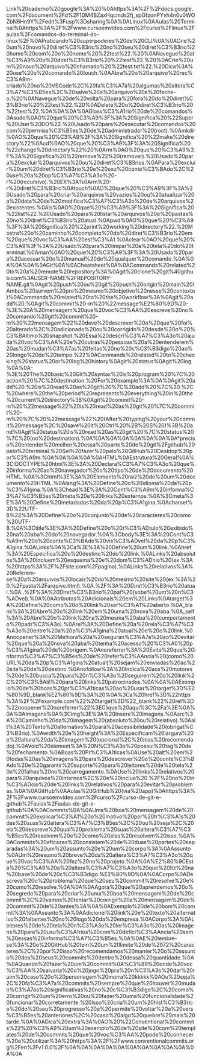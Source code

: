 Link%20caderno%20google%3A%20%0Ahttps%3A%2F%2Fdocs.google.com%2Fdocument%2Fd%2F1DM4BZaxHqcmds2fj_spGfzonPYvh4n0u0WOZbN6Hn9Y%2Fedit%3Fusp%3Dsharing%0A%0ALinux%0AAulas%20Terminal%0Ahttps%3A%2F%2Fwww.cursoemvideo.com%2Fcurso%2Flinux%2Faulas%2Fcomandos-do-terminal-do-linux%2F%0APraticando%20superpoderes%20de%20CLI%0A%0ACrie%20um%20novo%20diret%C3%B3rio%20no%20seu%20diret%C3%B3rio%20home%20com%20o%20nome%20%22test%22.%20%0ANavegue%20at%C3%A9%20o%20diret%C3%B3rio%20%22test%22.%20%0ACrie%20um%20novo%20arquivo%20chamado%20%22test.txt%22.%20Dica%3A%20use%20o%20comando%20touch.%0AAbra%20o%20arquivo%20rec%C3%A9m-criado%20no%20VSCode%2C%20fa%C3%A7a%20algumas%20altera%C3%A7%C3%B5es%2C%20salve%20o%20arquivo%20e%20feche-o.%20%0ANavegue%20de%20volta%20para%20fora%20do%20diret%C3%B3rio%20%22test%22.%20%0ADelete%20o%20diret%C3%B3rio%20%22test%22.%0A%0A%0A%0AGloss%C3%A1rio%20de%20comandos%0Asudo%0AO%20que%20%C3%A9%3F%3A%20Significa%20%22Super%20User%20DO%22.%20Usado%20para%20executar%20comandos%20com%20permiss%C3%B5es%20de%20administrador%20(root).%0Amkdir%0AO%20que%20%C3%A9%3F%3A%20Significa%20%22make%20directory%22%0Acd%0AO%20que%20%C3%A9%3F%3A%20Significa%20%22change%20directory%22%20%0Arm%0AO%20que%20%C3%A9%3F%3A%20Significa%20%22remove%22%20(remover).%20Usado%20para%20excluir%20arquivos%20ou%20diret%C3%B3rios.%0APara%20excluir%20um%20diret%C3%B3rio%20e%20seu%20conte%C3%BAdo%2C%20use%20a%20op%C3%A7%C3%A3o%20-r%20(recursivo).%20EX%3A%0Arm%20-r%20diret%C3%B3rio%0Atouch%0AO%20que%20%C3%A9%3F%3A%20Usado%20para%20criar%20arquivos%20vazios%20ou%20atualizar%20a%20data%20de%20modifica%C3%A7%C3%A3o%20de%20arquivos%20existentes.%0Als%0AO%20que%20%C3%A9%3F%3A%20Significa%20%22list%22.%20Usado%20para%20listar%20arquivos%20e%20pastas%20no%20diret%C3%B3rio%20atual.%0Apwd%0AO%20que%20%C3%A9%3F%3A%20Significa%20%22print%20working%20directory%22.%20Mostra%20o%20caminho%20completo%20do%20diret%C3%B3rio%20em%20que%20voc%C3%AA%20est%C3%A1.%0Aclear%0AO%20que%20%C3%A9%3F%3A%20Usado%20para%20limpar%20a%20tela%20do%20terminal.%0Aman%0AO%20que%20%C3%A9%3F%3A%20Usado%20para%20acessar%20o%20manual%20de%20qualquer%20comando.%0A%0A%0A%0A%0AGit%0A%0ACheatsheet%0A%0ACommands%20related%20to%20a%20remote%20repository%3A%0Agit%20clone%20git%40github.com%3AUSER-NAME%2FREPOSITORY-NAME.git%0Agit%20push%20ou%20git%20push%20origin%20main%20(Ambos%20servem%20pro%20mesmo%20objetivo%20nesse%20contexto)%0ACommands%20related%20to%20the%20workflow%3A%0Agit%20add%20.%0Agit%20commit%20-m%20%22message%E2%80%9D%20-%3E%20A%20mensagem%20que%20voc%C3%AA%20escreve%20no%20comando%20git%20commit%20-m%20%22mensagem%22%20deve%20descrever%20o%20que%20foi%20alterado%2C%20adicionado%20ou%20corrigido%20desde%20o%20%C3%BAltimo%20snapshot.%20Essa%20descri%C3%A7%C3%A3o%20ajuda%20voc%C3%AA%20e%20outras%20pessoas%20a%20entenderem%20as%20mudan%C3%A7as%20feitas%20no%20c%C3%B3digo%20ao%20longo%20do%20tempo.%22%0ACommands%20related%20to%20checking%20status%20or%20log%20history%0Agit%20status%0Agit%20log%0A%0A-%3E%20The%20basic%20Git%20syntax%20is%20program%20%7C%20action%20%7C%20destination.%20For%20example%3A%0A%0Agit%20add%20.%20is%20read%20as%20git%20%7C%20add%20%7C%20.%2C%20where%20the%20period%20represents%20everything%20in%20the%20current%20directory%3B%0Agit%20commit%20-m%20%22message%22%20is%20read%20as%20git%20%7C%20commit%20-m%20%7C%20%22message%22%20(After%20typing%20your%20commit%20message%2C%20save%20it%20Ctrl%20%2B%20S%20)%3B%20and%0Agit%20status%20is%20read%20as%20git%20%7C%20status%20%7C%20(no%20destination).%0A%0A%0A%0A%0A%0A%0A%0A*preciso%20entender%20melhor%20essa%20parte%20de%20git%2Fgithub%20pelo%20terminal.%20Sei%20fazer%20pelo%20GitHub%20Desktop%20por%C3%A9m.%0A%0A%0A%0A%0AHTML%0AEstrutura%20Geral%0A%3C!DOCTYPE%20html%3E%3A%20Declara%C3%A7%C3%A3o%20que%20informa%20ao%20navegador%20o%20tipo%20de%20documento%20HTML.%0A%3Chtml%3E%3A%20Elemento%20raiz%20de%20um%20documento%20HTML.%0Alang%3A%20Define%20o%20idioma%20da%20p%C3%A1gina.%0A%3Chead%3E%3A%20Cont%C3%A9m%20informa%C3%A7%C3%B5es%20meta%20e%20links%20externos.%0A%3Cmeta%3E%3A%20Define%20metadados%20da%20p%C3%A1gina.%0Acharset%3D%22UTF-8%22%3A%20Define%20o%20conjunto%20de%20caracteres%20como%20UTF-8.%0A%3Ctitle%3E%3A%20Define%20o%20t%C3%ADtulo%20exibido%20na%20aba%20do%20navegador.%0A%3Cbody%3E%3A%20Cont%C3%A9m%20o%20conte%C3%BAdo%20vis%C3%ADvel%20da%20p%C3%A1gina.%0ALinks%0A%3Ca%3E%3A%20Define%20um%20link.%0Ahref%3A%20Especifica%20o%20destino%20do%20link.%0ALinks%20absolutos%3A%20Incluem%20esquema%20e%20dom%C3%ADnio%20(ex.%3A%20https%3A%2F%2Fsite.com%2Fpagina).%0ALinks%20relativos%3A%20Referem-se%20a%20arquivos%20locais%20do%20mesmo%20site%20(ex.%3A%20.%2Fpasta%2Farquivo.html).%0A.%2F%3A%20Diret%C3%B3rio%20atual.%0A..%2F%3A%20Diret%C3%B3rio%20pai%20(sobe%20um%20n%C3%ADvel).%0A%0AAtributos%20Adicionais%20em%20Links%0Atarget%3A%20Define%20como%20o%20link%20ser%C3%A1%20aberto.%0A_blank%3A%20Abre%20o%20link%20em%20uma%20nova%20aba.%0A_self%3A%20Abre%20o%20link%20na%20mesma%20aba%20(comportamento%20padr%C3%A3o).%0Arel%3A%20Define%20a%20rela%C3%A7%C3%A3o%20entre%20a%20p%C3%A1gina%20atual%20e%20o%20link.%0Anoopener%3A%20Melhora%20a%20seguran%C3%A7a%20ao%20evitar%20que%20a%20nova%20aba%20tenha%20acesso%20%C3%A0%20p%C3%A1gina%20de%20origem.%0Anoreferrer%3A%20Evita%20que%20informa%C3%A7%C3%B5es%20de%20refer%C3%AAncia%20(como%20URL%20da%20p%C3%A1gina%20atual)%20sejam%20enviadas%20ao%20site%20de%20destino.%0Anofollow%3A%20Indica%20aos%20motores%20de%20busca%20para%20n%C3%A3o%20seguirem%20o%20link%2C%20%C3%BAtil%20para%20links%20patrocinados.%0A%0A%0AExemplo%20de%20boas%20pr%C3%A1ticas%20ao%20usar%20target%3D%E2%80%9D_blank%E2%80%9D%3A%20%0A%3Ca%20href%3D%22https%3A%2F%2Fexample.com%22%20target%3D%22_blank%22%20rel%3D%22noopener%20noreferrer%22%3EClique%20aqui%3C%2Fa%3E%0A%0A%0AImagens%0A%3Cimg%3E%3A%20Insere%20imagens.%0Asrc%3A%20Caminho%20da%20imagem%20(absoluto%20ou%20relativo).%0Aalt%3A%20Texto%20alternativo%20para%20acessibilidade%20(obrigat%C3%B3rio).%0Awidth%20e%20height%3A%20Especificam%20largura%20e%20altura%20da%20imagem%20(opcional%2C%20mas%20recomendado).%0AVoid%20element%3A%20N%C3%A3o%20possui%20tag%20de%20fechamento.%0ABoas%20Pr%C3%A1ticas%0AUse%20alt%20em%20todas%20as%20imagens%20para%20descrever%20o%20conte%C3%BAdo%20e%20garantir%20suporte%20para%20leitores%20de%20tela%20e%20falhas%20no%20carregamento.%0AUse%20links%20relativos%20para%20arquivos%20internos%2C%20e%20inclua%20.%2F%20no%20in%C3%ADcio%20de%20links%20relativos%20para%20evitar%20problemas.%0A%0AGitHub%0AAulas%20GitHub%20(via%20app)%0Ahttps%3A%2F%2Fwww.cursoemvideo.com%2Fcurso%2Fcurso-de-git-e-github%2Faulas%2Faulas-de-git-e-github%0A%0ACommits%0A%0AUma%20boa%20mensagem%20de%20commit%20explicar%C3%A1%20o%20motivo%20por%20tr%C3%A1s%20das%20suas%20altera%C3%A7%C3%B5es%2C%20ou%20seja%2C%20ela%20descreve%20qual%20problema%20suas%20altera%C3%A7%C3%B5es%20resolvem%20e%20como%20elas%20resolvem%20isso.%0A%0ACommits%20eficazes%20consistem%20de%20duas%20partes%20separadas%3A%20um%20assunto%20e%20um%20corpo%3A%0AAssunto%0AUm%20resumo%20breve%20da%20altera%C3%A7%C3%A3o%20que%20voc%C3%AA%20fez%20no%20projeto.%0A%0A%E2%80%9CEsta%20%C3%A9%20a%20altera%C3%A7%C3%A3o%20que%20fiz%20na%20base%20de%20c%C3%B3digo.%E2%80%9D%0A%0ACorpo%0ADescreva%20o%20problema%20que%20seu%20commit%20resolve%20e%20como%20resolve.%0A%0A%0AAgora%20que%20aprendemos%20o%20segredo%20para%20criar%20uma%20boa%20mensagem%20de%20commit%2C%20vamos%20tentar%20corrigir%20a%20mensagem%20de%20commit%20de%20antes%3A%0A%0AExemplo%20de%20bom%20commit%3A%0AAssunto%3A%0AAdicionei%20link%20e%20texto%20alternativo%20faltantes%20no%20logo%20da%20empresa.%0ACorpo%3A%0ALeitores%20de%20tela%20n%C3%A3o%20ler%C3%A3o%20as%20imagens%20para%20usu%C3%A1rios%20com%20defici%C3%AAncia%20sem%20essas%20informa%C3%A7%C3%B5es.%0A%0AE%20lembre-se%3A%20o%20GitHub%20tem%20um%20limite%20de%2072%20caracteres%2C%20por%20isso%20recomendamos%20manter%20o%20assunto%20dos%20seus%20commits%20dentro%20dessa%20quantidade.%0A%0AQuando%20fazer%20um%20commit%0A%C3%89%20onde%20voc%C3%AA%20salvaria%20o%20jogo%20pra%20n%C3%A3o%20dar%20ruim%20caso%20o%20personagem%20morra%20kkkkk%0AOu%20seja%2C%20fa%C3%A7a%20commits%20sempre%20que%20houver%20mudan%C3%A7as%20significativas%20no%20c%C3%B3digo%2C%20como%20corrigir%20um%20erro%20ou%20fazer%20uma%20funcionalidade%20funcionar%20corretamente.%20Isso%20cria%20um%20hist%C3%B3rico%20do%20seu%20progresso%20e%20permite%20voltar%20a%20vers%C3%B5es%20anteriores%2C%20caso%20algo%20quebre%20mais%20tarde.%0A%0ADica%20extra%3A%0AO%20%22Conventional%20commits%22%20%C3%A9%20um%20exemplo%20de%20site%20com%20templates%20de%20commits%20que%20voc%C3%AA%20pode%20conhecer%20e%20utilizar%3A%20https%3A%2F%2Fwww.conventionalcommits.org%2Fen%2Fv1.0.0%2F%0A%0A%0A%0A%0A%0A%0A%0A%0A%0A%0A%0A
